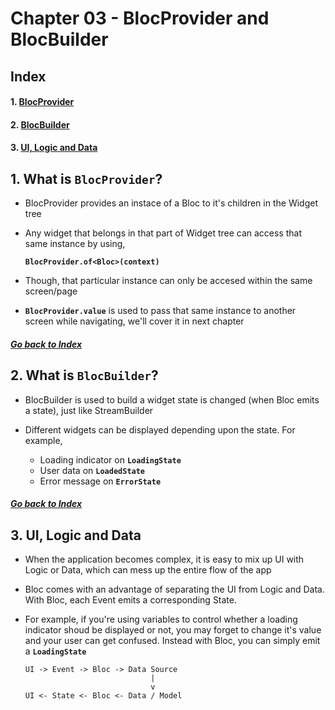 # Chapter 03 - BlocProvider and BlocBuilder

## Index

#### 1. [BlocProvider](#1-what-is-blocprovider)
#### 2. [BlocBuilder](#2-what-is-blocbuilder)
#### 3. [UI, Logic and Data](#3-ui-logic-and-data-1)

## 1. What is **`BlocProvider`**?

- BlocProvider provides an instace of a Bloc to it's children in the Widget tree

- Any widget that belongs in that part of Widget tree can access that same instance by using,

    **`BlocProvider.of<Bloc>(context)`**

- Though, that particular instance can only be accesed within the same screen/page
- **`BlocProvider.value`** is used to pass that same instance to another screen while navigating, we'll cover it in next chapter

##### [Go back to Index](#index)

## 2. What is **`BlocBuilder`**?

- BlocBuilder is used to build a widget state is changed (when Bloc emits a state), just like StreamBuilder

- Different widgets can be displayed depending upon the state. For example,

    - Loading indicator on **`LoadingState`**
    - User data on **`LoadedState`**
    - Error message on **`ErrorState`**

##### [Go back to Index](#index)

## 3. **UI, Logic and Data**

- When the application becomes complex, it is easy to mix up UI with Logic or Data, which can mess up the entire flow of the app

- Bloc comes with an advantage of separating the UI from Logic and Data. With Bloc, each Event emits a corresponding State.

- For example, if you're using variables to control whether a loading indicator shoud be displayed or not, you may forget to change it's value and your user can get confused. Instead with Bloc, you can simply emit a **`LoadingState`**

    ```
    UI -> Event -> Bloc -> Data Source
                                |
                                v
    UI <- State <- Bloc <- Data / Model
    ```
